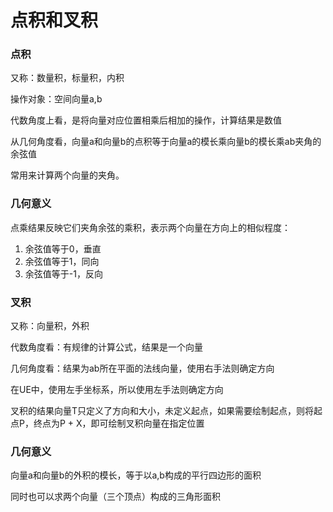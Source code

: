 # 点积和叉积

### 点积

又称：数量积，标量积，内积

操作对象：空间向量a,b

代数角度上看，是将向量对应位置相乘后相加的操作，计算结果是数值

从几何角度看，向量a和向量b的点积等于向量a的模长乘向量b的模长乘ab夹角的余弦值

常用来计算两个向量的夹角。

### 几何意义

点乘结果反映它们夹角余弦的乘积，表示两个向量在方向上的相似程度：
1. 余弦值等于0，垂直
2. 余弦值等于1，同向
3. 余弦值等于-1，反向

### 叉积

又称：向量积，外积

代数角度看：有规律的计算公式，结果是一个向量

几何角度看：结果为ab所在平面的法线向量，使用右手法则确定方向

在UE中，使用左手坐标系，所以使用左手法则确定方向

叉积的结果向量T只定义了方向和大小，未定义起点，如果需要绘制起点，则将起点P，终点为P + X，即可绘制叉积向量在指定位置


### 几何意义

向量a和向量b的外积的模长，等于以a,b构成的平行四边形的面积

同时也可以求两个向量（三个顶点）构成的三角形面积
